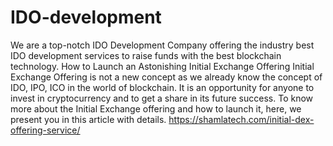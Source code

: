 # IDO-development
We are a top-notch IDO Development Company offering the industry best IDO development services to raise funds with the best blockchain technology. How to Launch an Astonishing Initial Exchange Offering  Initial Exchange Offering is not a new concept as we already know the concept of IDO, IPO, ICO in the world of blockchain. It is an opportunity for anyone to invest in cryptocurrency and to get a share in its future success. To know more about the Initial Exchange offering and how to launch it, here, we present you in this article with details. https://shamlatech.com/initial-dex-offering-service/
